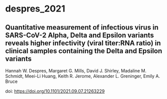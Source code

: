 # despres_2021

## Quantitative measurement of infectious virus in SARS-CoV-2 Alpha, Delta and Epsilon variants reveals higher infectivity (viral titer:RNA ratio) in clinical samples containing the Delta and Epsilon variants

Hannah W. Despres, Margaret G. Mills, David J. Shirley, Madaline M. Schmidt, Meei-Li Huang, Keith R. Jerome,  Alexander L. Greninger, Emily A. Bruce

doi: https://doi.org/10.1101/2021.09.07.21263229
